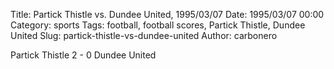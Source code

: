 Title: Partick Thistle vs. Dundee United, 1995/03/07
Date: 1995/03/07 00:00
Category: sports
Tags: football, football scores, Partick Thistle, Dundee United
Slug: partick-thistle-vs-dundee-united
Author: carbonero


Partick Thistle 2 - 0 Dundee United
